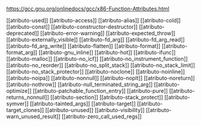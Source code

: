 https://gcc.gnu.org/onlinedocs/gcc/x86-Function-Attributes.html

[[atributo-used]]
[[atributo-access]]
[[atributo-alias]]
[[atributo-cold]]
[[atributo-const]]
[[atributo-constructor-destructor]]
[[atributo-deprecated]]
[[atributo-error-warning]]
[[atributo-expected_throw]]
[[atributo-externally_visible]]
[[atributo-fd_arg]]
[[atributo-fd_arg_read]]
[[atributo-fd_arg_write]]
[[atributo-flatten]]
[[atributo-format]]
[[atributo-format_arg]]
[[atributo-gnu_inline]]
[[atributo-hot]]
[[atributo-ifunc]]
[[atributo-malloc]]
[[atributo-no_icf]]
[[atributo-no_instrument_function]]
[[atributo-no_reorder]]
[[atributo-no_split_stack]]
[[atributo-no_stack_limit]]
[[atributo-no_stack_protector]]
[[atributo-noclone]]
[[atributo-noinline]]
[[atributo-noipa]]
[[atributo-nonnull]]
[[atributo-noplt]]
[[atributo-noreturn]]
[[atributo-nothrow]]
[[atributo-null_terminated_string_arg]]
[[atributo-optimize]]
[[atributo-patchable_function_entry]]
[[atributo-pure]]
[[atributo-returns_nonnull]]
[[atributo-section]]
[[atributo-stack_protect]]
[[atributo-symver]]
[[atributo-tainted_args]]
[[atributo-target]]
[[atributo-target_clones]]
[[atributo-unused]]
[[atributo-visibility]]
[[atributo-warn_unused_result]]
[[atributo-zero_call_used_regs]]
